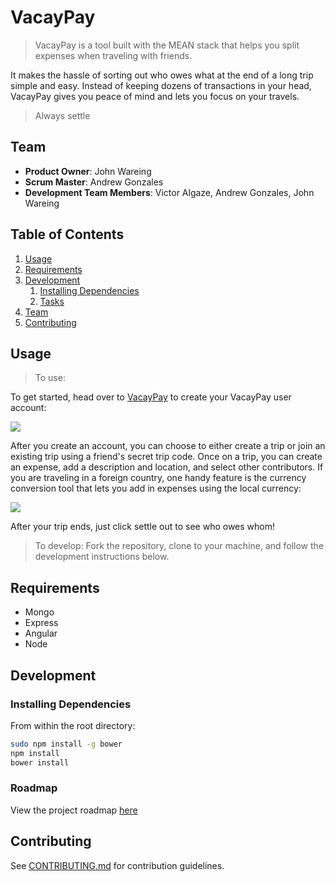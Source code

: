 # VacayPay #

>VacayPay is a tool built with the MEAN stack that helps you split expenses when traveling with friends.

It makes the hassle of sorting out who owes what at the end of a long trip simple and easy. Instead of keeping dozens of transactions in your head, VacayPay gives you peace of mind and lets you focus on your travels.

>Always settle

## Team

  - __Product Owner__: John Wareing
  - __Scrum Master__: Andrew Gonzales
  - __Development Team Members__: Victor Algaze, Andrew Gonzales, John Wareing

## Table of Contents

1. [Usage](#Usage)
1. [Requirements](#requirements)
1. [Development](#development)
    1. [Installing Dependencies](#installing-dependencies)
    1. [Tasks](#tasks)
1. [Team](#team)
1. [Contributing](#contributing)

## Usage

> To use: 

To get started, head over to [VacayPay](http://bit.ly/vacaypay) to create your VacayPay user account: 

![](http://i.imgur.com/5q8LSAR.png)


After you create an account, you can choose to either create a trip or join an existing trip using a friend's secret trip code. Once on a trip, you can create an expense, add a description and location, and select other contributors. If you are traveling in a foreign country, one handy feature is the currency conversion tool that lets you add in expenses using the local currency:

![](http://i.imgur.com/DnGJ1Hc.png)

After your trip ends, just click settle out to see who owes whom!

> To develop: Fork the repository, clone to your machine, and follow the development instructions below.

## Requirements

- Mongo
- Express
- Angular
- Node

## Development

### Installing Dependencies

From within the root directory:

```sh
sudo npm install -g bower
npm install
bower install
```

### Roadmap

View the project roadmap [here](LINK_TO_PROJECT_ISSUES)


## Contributing

See [CONTRIBUTING.md](CONTRIBUTING.md) for contribution guidelines.
